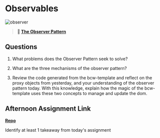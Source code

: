 # Observables

![observer](https://bcw.blob.core.windows.net/public/img/journals/8014045611652045)

> **📖 [The Observer Pattern](https://codeworksacademy.com/fs-student-guide/resources/wk3/04-Observer-Pattern)**

## Questions

1. What problems does the Observer Pattern seek to solve?

2. What are the three mechanisms of the observer pattern?

3. Review the code generated from the bcw-template and reflect on the proxy objects from yesterday, and your understanding of the observer pattern today. With this knowledge, explain how the magic of the bcw-template uses these two concepts to manage and update the dom.

## Afternoon Assignment Link

**[Repo](https://github.com/GageLasher/<ASSIGNMENT_REPO>)**

Identify at least 1 takeaway from today's assignment
